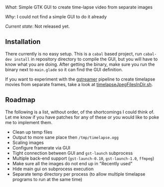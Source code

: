 
*What*: Simple GTK GUI to create time-lapse video from separate images

*Why*: I could not find a simple GUI to do it already

*Current state*: Not released yet.

Installation
------------

There currently is no easy setup. This is a `cabal` based project, run `cabal-dev install` in repository directory to compile the GUI, but you will have to know what you are doing. After getting the binary, make sure you run the binary next to `main.glade` so it can find the GUI definition.

If you want to experiment with the [gstreamer](http://gstreamer.freedesktop.org/) pipeline to create timelapse movies from separate frames, take a look at [timelapseJpegFilesInDir.sh](blob/master/timelapseJpegFilesInDir.sh).


Roadmap
-------

The following is a list, without order, of the shortcomings I could think of. Let me know if you have patches for any of these or you would like to poke me to implement them.

 - Clean up temp files
 - Output to more sane place then `/tmp/timelapse.ogg`
 - Scaling images
 - Configure framerate via GUI
 - Tight connection between GUI and `gst-launch` subprocess
 - Multiple back-end support (`gst-launch-0.10`, `gst-launch-1.0`, `ffmpeg`)
 - Make sure all the images do not end up in "Recently used"
 - Hide main gui on subprocess execution
 - Separate temp directory per process (to allow multiple timelapse programs to run at the same time)
